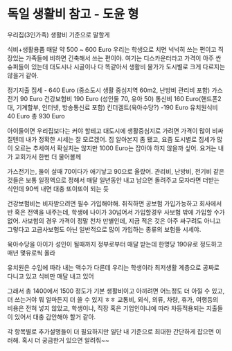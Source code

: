 # 독일 생활비 참고 - 도윤 형

우리집(3인가족) 생활비 기준으로 말할게

식비+생활용품 매달 약 500 ~ 600 Euro
우리는 학생으로 치면 넉넉히 쓰는 편이고 직장있는 가족들에 비하면 긴축해서 쓰는 편이야. 여기는 디스카운터라고 가격이 아주 싼 슈퍼들이 있는데 대도시나 시골이나 다 똑같아서 생활비 물가가 도시별로 크게 다르지는 않을거 같아. 

정기지출
집세 - 640 Euro (중소도시 생활 중심지역 60m2, 난방비 관리비 포함)
가스 전기 90 Euro
건강보험비 190 Euro (성인둘 70, 유아 50)
통신비 160 Euro(핸드폰2대, 기계할부, 인터넷, 방송통신료 포함)
킨더겔트(육아수당?) -190 Euro
유치원식비 40 Euro
총 930 Euro

아이둘이면 우리집보다는 커야 할테고 대도시에 생활중심지로 가려면 가격이 많이 비싸질텐데 내가 정확한 시세는 잘 모르겠어. 집 알아본지 좀 됐고, 요즘 도시별로 집세가 많이 오르는 추세여서 확실치는 않지만 1000 Euro는 잡아야 하지 않을까 싶어. 요거는 내가 교회가서 한번 더 물어볼께

가스전기는, 둘이 살때 70이다가 애기낳고 90으로 올랐어. 관리비, 난방비, 전기비 같은것들은 보통 일정액으로 정해서 매달 일년동안 내고 남으면 돌려주고 모자라면 더받는 식인데 90씩 내면 대충 또이또이 되는 듯

건강보험비는 비자받으려면 필수 가입해야해. 취직하면 공보험 가입가능하고 회사에서 반 혹은 전액을 내주는데, 학생에 나이가 30넘어서 가입할경우 사보험 밖에 가입할 수가 없어. 사보험의 경우 가격이 정말 천차 만별인데, 지금 적은 것은 아주 싸구려도 아니고 그렇다고 고급사보험도 아닌 일반적으로 많이 가입하는 종류의 보험들 시세야.

육아수당을 아이가 성인이 될때까지 정부로부터 매달 받는데 한명당 190유로 정도하고 매년 몇유로씩 올라

유치원은 수입에 따라 내는 액수가 다른데 우리는 학생이라 최저생활 계층으로 공짜로 다니고 있고 식비만 매달 내고 있어


그래서 총 1400에서 1500 정도가 기본 생활비이고 아끼려면 어느정도 더 아낄 수 있고, 더 쓰는거야 뭐 얼마든지 더 쓸 수 있지 ㅎㅎ
교통비, 외식, 의류, 차량, 휴가, 여행등의 비용은 전혀 넣지 않았고, 학생이냐, 직장 혹은 기업인이냐에 따라 차등적용되는 지출들이 있어서 대충 감안해야 할거 같아.

각 항목별로 추가설명들이 더 필요하지만 일단 내 기준으로 최대한 간단하게 잡으면 이러해. 혹시 더 궁금한거 있으면 알려줘~~